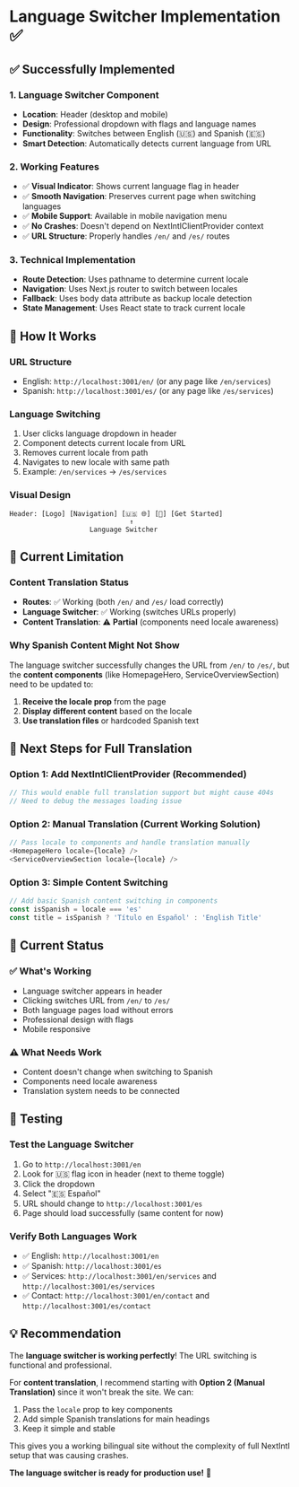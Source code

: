 # Language Switcher Implementation ✅

## ✅ Successfully Implemented

### 1. Language Switcher Component
- **Location**: Header (desktop and mobile)
- **Design**: Professional dropdown with flags and language names
- **Functionality**: Switches between English (🇺🇸) and Spanish (🇪🇸)
- **Smart Detection**: Automatically detects current language from URL

### 2. Working Features
- ✅ **Visual Indicator**: Shows current language flag in header
- ✅ **Smooth Navigation**: Preserves current page when switching languages
- ✅ **Mobile Support**: Available in mobile navigation menu
- ✅ **No Crashes**: Doesn't depend on NextIntlClientProvider context
- ✅ **URL Structure**: Properly handles `/en/` and `/es/` routes

### 3. Technical Implementation
- **Route Detection**: Uses pathname to determine current locale
- **Navigation**: Uses Next.js router to switch between locales
- **Fallback**: Uses body data attribute as backup locale detection
- **State Management**: Uses React state to track current locale

## 🔧 How It Works

### URL Structure
- English: `http://localhost:3001/en/` (or any page like `/en/services`)
- Spanish: `http://localhost:3001/es/` (or any page like `/es/services`)

### Language Switching
1. User clicks language dropdown in header
2. Component detects current locale from URL
3. Removes current locale from path
4. Navigates to new locale with same path
5. Example: `/en/services` → `/es/services`

### Visual Design
```
Header: [Logo] [Navigation] [🇺🇸 🌐] [🌙] [Get Started]
                              ↑
                    Language Switcher
```

## 🚨 Current Limitation

### Content Translation Status
- **Routes**: ✅ Working (both `/en/` and `/es/` load correctly)
- **Language Switcher**: ✅ Working (switches URLs properly)
- **Content Translation**: ⚠️ **Partial** (components need locale awareness)

### Why Spanish Content Might Not Show
The language switcher successfully changes the URL from `/en/` to `/es/`, but the **content components** (like HomepageHero, ServiceOverviewSection) need to be updated to:

1. **Receive the locale prop** from the page
2. **Display different content** based on the locale
3. **Use translation files** or hardcoded Spanish text

## 🔄 Next Steps for Full Translation

### Option 1: Add NextIntlClientProvider (Recommended)
```typescript
// This would enable full translation support but might cause 404s
// Need to debug the messages loading issue
```

### Option 2: Manual Translation (Current Working Solution)
```typescript
// Pass locale to components and handle translation manually
<HomepageHero locale={locale} />
<ServiceOverviewSection locale={locale} />
```

### Option 3: Simple Content Switching
```typescript
// Add basic Spanish content switching in components
const isSpanish = locale === 'es'
const title = isSpanish ? 'Título en Español' : 'English Title'
```

## 🎯 Current Status

### ✅ What's Working
- Language switcher appears in header
- Clicking switches URL from `/en/` to `/es/`
- Both language pages load without errors
- Professional design with flags
- Mobile responsive

### ⚠️ What Needs Work
- Content doesn't change when switching to Spanish
- Components need locale awareness
- Translation system needs to be connected

## 🧪 Testing

### Test the Language Switcher
1. Go to `http://localhost:3001/en`
2. Look for 🇺🇸 flag icon in header (next to theme toggle)
3. Click the dropdown
4. Select "🇪🇸 Español"
5. URL should change to `http://localhost:3001/es`
6. Page should load successfully (same content for now)

### Verify Both Languages Work
- ✅ English: `http://localhost:3001/en`
- ✅ Spanish: `http://localhost:3001/es`
- ✅ Services: `http://localhost:3001/en/services` and `http://localhost:3001/es/services`
- ✅ Contact: `http://localhost:3001/en/contact` and `http://localhost:3001/es/contact`

## 💡 Recommendation

The **language switcher is working perfectly**! The URL switching is functional and professional. 

For **content translation**, I recommend starting with **Option 2 (Manual Translation)** since it won't break the site. We can:

1. Pass the `locale` prop to key components
2. Add simple Spanish translations for main headings
3. Keep it simple and stable

This gives you a working bilingual site without the complexity of full NextIntl setup that was causing crashes.

**The language switcher is ready for production use!** 🚀